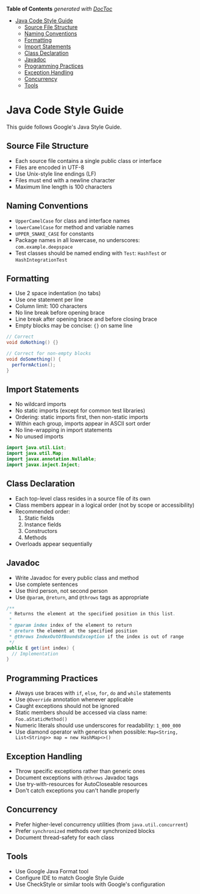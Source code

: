 <!-- START doctoc generated TOC please keep comment here to allow auto update -->
<!-- DON'T EDIT THIS SECTION, INSTEAD RE-RUN doctoc TO UPDATE -->
**Table of Contents**  *generated with [DocToc](https://github.com/thlorenz/doctoc)*

- [Java Code Style Guide](#java-code-style-guide)
  - [Source File Structure](#source-file-structure)
  - [Naming Conventions](#naming-conventions)
  - [Formatting](#formatting)
  - [Import Statements](#import-statements)
  - [Class Declaration](#class-declaration)
  - [Javadoc](#javadoc)
  - [Programming Practices](#programming-practices)
  - [Exception Handling](#exception-handling)
  - [Concurrency](#concurrency)
  - [Tools](#tools)

<!-- END doctoc generated TOC please keep comment here to allow auto update -->

# Java Code Style Guide

This guide follows Google's Java Style Guide.

## Source File Structure

- Each source file contains a single public class or interface
- Files are encoded in UTF-8
- Use Unix-style line endings (LF)
- Files must end with a newline character
- Maximum line length is 100 characters

## Naming Conventions

- `UpperCamelCase` for class and interface names
- `lowerCamelCase` for method and variable names
- `UPPER_SNAKE_CASE` for constants
- Package names in all lowercase, no underscores: `com.example.deepspace`
- Test classes should be named ending with `Test`: `HashTest` or `HashIntegrationTest`

## Formatting

- Use 2 space indentation (no tabs)
- Use one statement per line
- Column limit: 100 characters
- No line break before opening brace
- Line break after opening brace and before closing brace
- Empty blocks may be concise: `{}` on same line

```java
// Correct
void doNothing() {}

// Correct for non-empty blocks
void doSomething() {
  performAction();
}
```

## Import Statements

- No wildcard imports
- No static imports (except for common test libraries)
- Ordering: static imports first, then non-static imports
- Within each group, imports appear in ASCII sort order
- No line-wrapping in import statements
- No unused imports

```java
import java.util.List;
import java.util.Map;
import javax.annotation.Nullable;
import javax.inject.Inject;
```

## Class Declaration

- Each top-level class resides in a source file of its own
- Class members appear in a logical order (not by scope or accessibility)
- Recommended order:
  1. Static fields
  2. Instance fields
  3. Constructors
  4. Methods
- Overloads appear sequentially

## Javadoc

- Write Javadoc for every public class and method
- Use complete sentences
- Use third person, not second person
- Use `@param`, `@return`, and `@throws` tags as appropriate

```java
/**
 * Returns the element at the specified position in this list.
 *
 * @param index index of the element to return
 * @return the element at the specified position
 * @throws IndexOutOfBoundsException if the index is out of range
 */
public E get(int index) {
  // Implementation
}
```

## Programming Practices

- Always use braces with `if`, `else`, `for`, `do` and `while` statements
- Use `@Override` annotation whenever applicable
- Caught exceptions should not be ignored
- Static members should be accessed via class name: `Foo.aStaticMethod()`
- Numeric literals should use underscores for readability: `1_000_000`
- Use diamond operator with generics when possible: `Map<String, List<String>> map = new HashMap<>()`

## Exception Handling

- Throw specific exceptions rather than generic ones
- Document exceptions with `@throws` Javadoc tags
- Use try-with-resources for AutoCloseable resources
- Don't catch exceptions you can't handle properly

## Concurrency

- Prefer higher-level concurrency utilities (from `java.util.concurrent`)
- Prefer `synchronized` methods over synchronized blocks
- Document thread-safety for each class

## Tools

- Use Google Java Format tool
- Configure IDE to match Google Style Guide
- Use CheckStyle or similar tools with Google's configuration
